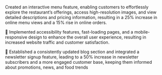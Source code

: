 Created an interactive menu feature, enabling customers to effortlessly explore the restaurant’s offerings, access
high-resolution images, and view detailed descriptions and pricing information, resulting in a 25% increase in online
menu views and a 15% rise in online orders.

 Implemented accessibility features, fast-loading pages, and a mobile-responsive design to enhance the overall user
experience, resulting in increased website traffic and customer satisfaction.

 Established a consistently updated blog section and integrated a newsletter signup feature, leading to a 50% increase in
newsletter subscribers and a more engaged customer base, keeping them informed about promotions, news, and food
trends

